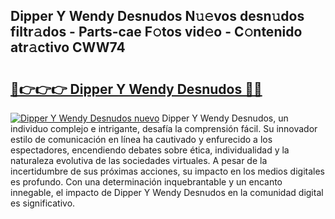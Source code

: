 ## Dipper Y Wendy Desnudos N𝚞𝚎vos desn𝚞dos filtr𝚊dos - Parts-cae F𝚘tos vid𝚎o - C𝚘ntenido atr𝚊ctivo CWW74

# <h2><a href="http://mb6hoeo.tromn.icu/?c=Dipper+Y+Wendy+Desnudos">🔗👉👉👉 Dipper Y Wendy Desnudos 🔗🔗</a></h2>

[![Dipper Y Wendy Desnudos nuevo](https://i.imgur.com/pEAQMta.gif)](http://mb6hoeo.tromn.icu/?c=Dipper+Y+Wendy+Desnudos)
Dipper Y Wendy Desnudos, un individuo complejo e intrigante, desafía la comprensión fácil. Su innovador estilo de comunicación en línea ha cautivado y enfurecido a los espectadores, encendiendo debates sobre ética, individualidad y la naturaleza evolutiva de las sociedades virtuales. A pesar de la incertidumbre de sus próximas acciones, su impacto en los medios digitales es profundo. Con una determinación inquebrantable y un encanto innegable, el impacto de Dipper Y Wendy Desnudos en la comunidad digital es significativo.
